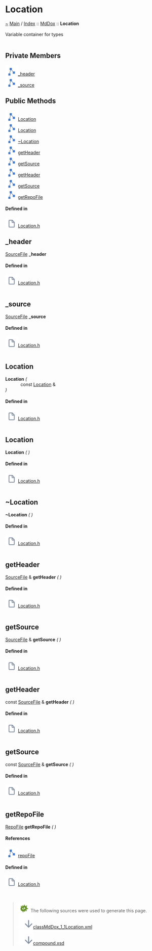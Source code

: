 <a id="location"></a>
<h1>Location</h1>
<a id="classMdDox_1_1Location"></a>
<a id="mddoxlocation"></a>
<a href="https://github.com/CharlesCarley/MdDox">~</a>
<a href="indexpage.md#main">Main</a>
<span class="inline-text">/</span>
<a href="index.md#index">Index</a>
<span class="inline-text">::</span>
<a href="namespaceMdDox.md#mddox">MdDox</a>
<span class="inline-text">::</span>
<span class="bold-text"><b>Location</b></span>
<br/>
<br/>
<span class="inline-text">Variable container for types </span>
<br/>
<br/>
<a id="private-members"></a>
<h2>Private Members</h2>
<span class="icon-list-item"><a href="#_header" class="icon-list-item"><img src="../images/class24px.svg" class="icon-list-item"/><span class="icon-list-item">_header</span>
</a>
</span>
<br/>
<span class="icon-list-item"><a href="#_source" class="icon-list-item"><img src="../images/class24px.svg" class="icon-list-item"/><span class="icon-list-item">_source</span>
</a>
</span>
<br/>
<a id="public-methods"></a>
<h2>Public Methods</h2>
<span class="icon-list-item"><a href="#location" class="icon-list-item"><img src="../images/class24px.svg" class="icon-list-item"/><span class="icon-list-item">Location</span>
</a>
</span>
<br/>
<span class="icon-list-item"><a href="#location" class="icon-list-item"><img src="../images/class24px.svg" class="icon-list-item"/><span class="icon-list-item">Location</span>
</a>
</span>
<br/>
<span class="icon-list-item"><a href="#~location" class="icon-list-item"><img src="../images/class24px.svg" class="icon-list-item"/><span class="icon-list-item">~Location</span>
</a>
</span>
<br/>
<span class="icon-list-item"><a href="#getheader" class="icon-list-item"><img src="../images/class24px.svg" class="icon-list-item"/><span class="icon-list-item">getHeader</span>
</a>
</span>
<br/>
<span class="icon-list-item"><a href="#getsource" class="icon-list-item"><img src="../images/class24px.svg" class="icon-list-item"/><span class="icon-list-item">getSource</span>
</a>
</span>
<br/>
<span class="icon-list-item"><a href="#getheader" class="icon-list-item"><img src="../images/class24px.svg" class="icon-list-item"/><span class="icon-list-item">getHeader</span>
</a>
</span>
<br/>
<span class="icon-list-item"><a href="#getsource" class="icon-list-item"><img src="../images/class24px.svg" class="icon-list-item"/><span class="icon-list-item">getSource</span>
</a>
</span>
<br/>
<span class="icon-list-item"><a href="#getrepofile" class="icon-list-item"><img src="../images/class24px.svg" class="icon-list-item"/><span class="icon-list-item">getRepoFile</span>
</a>
</span>
<br/>
<a id="defined-in"></a>
<h4>Defined in</h4>
<span class="icon-list-item"><a href="https://github.com/CharlesCarley/MdDox/blob/master/Source/MdDoxTree/Location.h#L32" class="icon-list-item"><img src="../images/file24px.svg" class="icon-list-item"/><span class="icon-list-item">Location.h</span>
</a>
</span>
<br/>
<a id="_header"></a>
<h2>_header</h2>
<a href="classMdDox_1_1SourceFile.md#sourcefile">SourceFile</a>
<span class="bold-text"><b>_header</b></span>
<br/>
<a id="defined-in"></a>
<h4>Defined in</h4>
<span class="icon-list-item"><a href="https://github.com/CharlesCarley/MdDox/blob/master/Source/MdDoxTree/Location.h#L34" class="icon-list-item"><img src="../images/file24px.svg" class="icon-list-item"/><span class="icon-list-item">Location.h</span>
</a>
</span>
<br/>
<br/>
<a id="_source"></a>
<h2>_source</h2>
<a href="classMdDox_1_1SourceFile.md#sourcefile">SourceFile</a>
<span class="bold-text"><b>_source</b></span>
<br/>
<a id="defined-in"></a>
<h4>Defined in</h4>
<span class="icon-list-item"><a href="https://github.com/CharlesCarley/MdDox/blob/master/Source/MdDoxTree/Location.h#L35" class="icon-list-item"><img src="../images/file24px.svg" class="icon-list-item"/><span class="icon-list-item">Location.h</span>
</a>
</span>
<br/>
<br/>
<a id="location"></a>
<h2>Location</h2>
<span class="bold-text"><b>Location</b></span>
<span class="italic-text"><i>(</i></span>
<div class="paragraph">
<span class="paragraph"><img src="../images/horSpace24px.svg"/><span class="inline-text">const </span>
<a href="classMdDox_1_1Location.md#location">Location</a>
<span class="inline-text"> &amp;</span>
</span>
</div>
<span class="italic-text"><i>)</i></span>
<a id="defined-in"></a>
<h4>Defined in</h4>
<span class="icon-list-item"><a href="https://github.com/CharlesCarley/MdDox/blob/master/Source/MdDoxTree/Location.h#L38" class="icon-list-item"><img src="../images/file24px.svg" class="icon-list-item"/><span class="icon-list-item">Location.h</span>
</a>
</span>
<br/>
<br/>
<a id="location"></a>
<h2>Location</h2>
<span class="bold-text"><b>Location</b></span>
<span class="italic-text"><i>(</i></span>
<span class="italic-text"><i>)</i></span>
<a id="defined-in"></a>
<h4>Defined in</h4>
<span class="icon-list-item"><a href="https://github.com/CharlesCarley/MdDox/blob/master/Source/MdDoxTree/Location.h#L39" class="icon-list-item"><img src="../images/file24px.svg" class="icon-list-item"/><span class="icon-list-item">Location.h</span>
</a>
</span>
<br/>
<br/>
<a id="~location"></a>
<h2>~Location</h2>
<span class="bold-text"><b>~Location</b></span>
<span class="italic-text"><i>(</i></span>
<span class="italic-text"><i>)</i></span>
<a id="defined-in"></a>
<h4>Defined in</h4>
<span class="icon-list-item"><a href="https://github.com/CharlesCarley/MdDox/blob/master/Source/MdDoxTree/Location.h#L40" class="icon-list-item"><img src="../images/file24px.svg" class="icon-list-item"/><span class="icon-list-item">Location.h</span>
</a>
</span>
<br/>
<br/>
<a id="getheader"></a>
<h2>getHeader</h2>
<a href="classMdDox_1_1SourceFile.md#sourcefile">SourceFile</a>
<span class="inline-text"> &amp;</span>
<span class="bold-text"><b>getHeader</b></span>
<span class="italic-text"><i>(</i></span>
<span class="italic-text"><i>)</i></span>
<a id="defined-in"></a>
<h4>Defined in</h4>
<span class="icon-list-item"><a href="https://github.com/CharlesCarley/MdDox/blob/master/Source/MdDoxTree/Location.h#L42" class="icon-list-item"><img src="../images/file24px.svg" class="icon-list-item"/><span class="icon-list-item">Location.h</span>
</a>
</span>
<br/>
<br/>
<a id="getsource"></a>
<h2>getSource</h2>
<a href="classMdDox_1_1SourceFile.md#sourcefile">SourceFile</a>
<span class="inline-text"> &amp;</span>
<span class="bold-text"><b>getSource</b></span>
<span class="italic-text"><i>(</i></span>
<span class="italic-text"><i>)</i></span>
<a id="defined-in"></a>
<h4>Defined in</h4>
<span class="icon-list-item"><a href="https://github.com/CharlesCarley/MdDox/blob/master/Source/MdDoxTree/Location.h#L44" class="icon-list-item"><img src="../images/file24px.svg" class="icon-list-item"/><span class="icon-list-item">Location.h</span>
</a>
</span>
<br/>
<br/>
<a id="getheader"></a>
<h2>getHeader</h2>
<span class="inline-text">const </span>
<a href="classMdDox_1_1SourceFile.md#sourcefile">SourceFile</a>
<span class="inline-text"> &amp;</span>
<span class="bold-text"><b>getHeader</b></span>
<span class="italic-text"><i>(</i></span>
<span class="italic-text"><i>)</i></span>
<a id="defined-in"></a>
<h4>Defined in</h4>
<span class="icon-list-item"><a href="https://github.com/CharlesCarley/MdDox/blob/master/Source/MdDoxTree/Location.h#L46" class="icon-list-item"><img src="../images/file24px.svg" class="icon-list-item"/><span class="icon-list-item">Location.h</span>
</a>
</span>
<br/>
<br/>
<a id="getsource"></a>
<h2>getSource</h2>
<span class="inline-text">const </span>
<a href="classMdDox_1_1SourceFile.md#sourcefile">SourceFile</a>
<span class="inline-text"> &amp;</span>
<span class="bold-text"><b>getSource</b></span>
<span class="italic-text"><i>(</i></span>
<span class="italic-text"><i>)</i></span>
<a id="defined-in"></a>
<h4>Defined in</h4>
<span class="icon-list-item"><a href="https://github.com/CharlesCarley/MdDox/blob/master/Source/MdDoxTree/Location.h#L48" class="icon-list-item"><img src="../images/file24px.svg" class="icon-list-item"/><span class="icon-list-item">Location.h</span>
</a>
</span>
<br/>
<br/>
<a id="getrepofile"></a>
<h2>getRepoFile</h2>
<a href="classMdDox_1_1RepoFile.md#repofile">RepoFile</a>
<span class="bold-text"><b>getRepoFile</b></span>
<span class="italic-text"><i>(</i></span>
<span class="italic-text"><i>)</i></span>
<a id="references"></a>
<h4>References</h4>
<span class="icon-list-item"><a href="classMdDox_1_1SourceFile.md#repofile" class="icon-list-item"><img src="../images/class24px.svg" class="icon-list-item"/><span class="icon-list-item">repoFile</span>
</a>
</span>
<br/>
<a id="defined-in"></a>
<h4>Defined in</h4>
<span class="icon-list-item"><a href="https://github.com/CharlesCarley/MdDox/blob/master/Source/MdDoxTree/Location.h#L50" class="icon-list-item"><img src="../images/file24px.svg" class="icon-list-item"/><span class="icon-list-item">Location.h</span>
</a>
</span>
<br/>
<br/>
<br/>
<blockquote>
<img src="../images/debug24px.svg"/><span class="inline-text">The following sources were used to generate this page.</span>
<br/>
<span class="icon-list-item"><a href="../xml/classMdDox_1_1Location.xml#L1" class="icon-list-item"><img src="../images/lookInside24px.svg" class="icon-list-item"/><span class="icon-list-item">classMdDox_1_1Location.xml</span>
</a>
</span>
<br/>
<span class="icon-list-item"><a href="../xml/compound.xsd#L1" class="icon-list-item"><img src="../images/lookInside24px.svg" class="icon-list-item"/><span class="icon-list-item">compound.xsd</span>
</a>
</span>
</blockquote>
</div>
</div>
</body>
</html>

